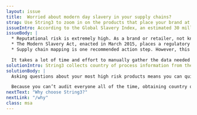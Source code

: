 ```yaml
---
layout: issue
title:  Worried about modern day slavery in your supply chains?
strap: Use String3 to zoom in on the products that place your brand at the most risk. It's free.
issueIntro: According to the Global Slavery Index, an estimated 30 million people in the world today live in some form of modern slavery. The increasingly complex nature of global supply chains means that most brands and retailers are exposed to modern slavery risks as a result of the products they sell.
issueBody: |
  * Reputational risk is extremely high. As a brand or retailer, not knowing whether you are affected by modern slavery is no longer acceptable.
  * The Modern Slavery Act, enacted in March 2015, places a regulatory requirement on UK businesses to prepare a statement “…setting out the steps the organisation has taken during the financial year to ensure that slavery and human trafficking was not taking place in its business or supply chains…”.
  * Supply chain mapping is one recommended action step. However, this can be a huge challenge for many brands who have limited knowledge of, let alone access to the suppliers operating deep within their supply chains.

  It takes a lot of time and effort to manually gather the data needed to map supply chains. Passing the responsibility onto tier one suppliers adds uncertainty about reliability. To demonstrate that active enquiries into the supply chain have been made means brands and retailers need to take control of the data to map their supply chains.
solutionIntro: String3 collects country of process information from the suppliers involved in making and moving your product without anyone having to disclose who they are. As you use String3 to ask your suppliers questions, reports are generated giving you accurate information about the different countries in which your products were made.
solutionBody: |
  Asking questions about your most high risk products means you can quickly assess which are exposing you to the greatest risk and which you need to worry less about.  If you don’t know which products to start asking about, we can support you in developing a risk framework as part of our consultancy services.

  Because you can’t audit everyone all of the time, obtaining country of process information is a crucial step in your supply chain transparency journey. String3 gives you the opportunity to  demonstrate that you have taken active steps to ensure that slavery and human trafficking is not taking place within your supply chains.
nextText: "Why choose String3?"
nextLink: "/why"
class: msa
---
```

